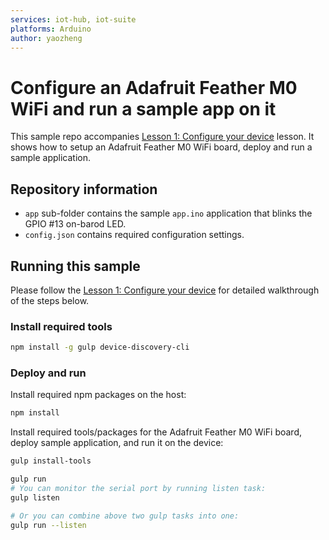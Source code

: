 ```yaml
---
services: iot-hub, iot-suite
platforms: Arduino
author: yaozheng
---
```


# Configure an Adafruit Feather M0 WiFi and run a sample app on it
This sample repo accompanies [Lesson 1: Configure your device](https://docs.microsoft.com/en-us/azure/iot-hub/iot-hub-adafruit-feather-m0-wifi-kit-arduino-lesson1-configure-your-device/) lesson. It shows how to setup an Adafruit Feather M0 WiFi board, deploy and run a sample application.

## Repository information
- `app` sub-folder contains the sample `app.ino` application that blinks the GPIO #13 on-barod LED.
- `config.json` contains required configuration settings.

## Running this sample
Please follow the [Lesson 1: Configure your device](https://docs.microsoft.com/en-us/azure/iot-hub/iot-hub-adafruit-feather-m0-wifi-kit-arduino-lesson1-configure-your-device/) for detailed walkthrough of the steps below.

### Install required tools

```bash
npm install -g gulp device-discovery-cli
```

### Deploy and run

Install required npm packages on the host:

```bash
npm install
```

Install required tools/packages for the  Adafruit Feather M0 WiFi board, deploy sample application, and run it on the device:

```bash
gulp install-tools

gulp run
# You can monitor the serial port by running listen task:
gulp listen

# Or you can combine above two gulp tasks into one:
gulp run --listen
```
